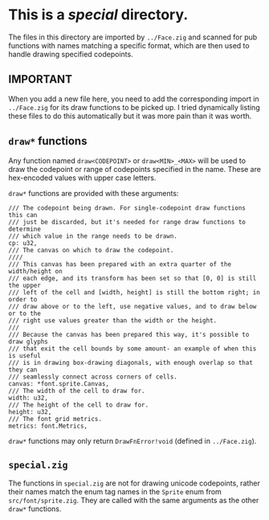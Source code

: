 # This is a _special_ directory.

The files in this directory are imported by `../Face.zig` and scanned for pub
functions with names matching a specific format, which are then used to handle
drawing specified codepoints.

## IMPORTANT

When you add a new file here, you need to add the corresponding import in
`../Face.zig` for its draw functions to be picked up. I tried dynamically
listing these files to do this automatically but it was more pain than it
was worth.

## `draw*` functions

Any function named `draw<CODEPOINT>` or `draw<MIN>_<MAX>` will be used to
draw the codepoint or range of codepoints specified in the name. These are
hex-encoded values with upper case letters.

`draw*` functions are provided with these arguments:

```zig
/// The codepoint being drawn. For single-codepoint draw functions this can
/// just be discarded, but it's needed for range draw functions to determine
/// which value in the range needs to be drawn.
cp: u32,
/// The canvas on which to draw the codepoint.
////
/// This canvas has been prepared with an extra quarter of the width/height on
/// each edge, and its transform has been set so that [0, 0] is still the upper
/// left of the cell and [width, height] is still the bottom right; in order to
/// draw above or to the left, use negative values, and to draw below or to the
/// right use values greater than the width or the height.
///
/// Because the canvas has been prepared this way, it's possible to draw glyphs
/// that exit the cell bounds by some amount- an example of when this is useful
/// is in drawing box-drawing diagonals, with enough overlap so that they can
/// seamlessly connect across corners of cells.
canvas: *font.sprite.Canvas,
/// The width of the cell to draw for.
width: u32,
/// The height of the cell to draw for.
height: u32,
/// The font grid metrics.
metrics: font.Metrics,
```

`draw*` functions may only return `DrawFnError!void` (defined in `../Face.zig`).

## `special.zig`

The functions in `special.zig` are not for drawing unicode codepoints,
rather their names match the enum tag names in the `Sprite` enum from
`src/font/sprite.zig`. They are called with the same arguments as the
other `draw*` functions.
